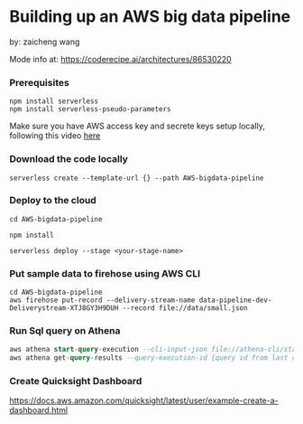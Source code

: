 # Building up an AWS big data pipeline 

by: zaicheng wang

Mode info at: https://coderecipe.ai/architectures/86530220


### Prerequisites
```  
npm install serverless
npm install serverless-pseudo-parameters
```  
Make sure you have AWS access key and secrete keys setup locally, following this video [here](https://www.youtube.com/watch?v=KngM5bfpttA)

### Download the code locally

```  
serverless create --template-url {} --path AWS-bigdata-pipeline
```

### Deploy to the cloud  

```
cd AWS-bigdata-pipeline

npm install

serverless deploy --stage <your-stage-name>
```

### Put sample data to firehose using AWS CLI
```
cd AWS-bigdata-pipeline
aws firehose put-record --delivery-stream-name data-pipeline-dev-Deliverystream-XTJ8GY3H9DUH --record file://data/small.json

```

### Run Sql query on Athena
```sql
aws athena start-query-execution --cli-input-json file://athena-cli/start-query-execution.json
aws athena get-query-results --query-execution-id {query id from last command}
```

### Create Quicksight Dashboard
https://docs.aws.amazon.com/quicksight/latest/user/example-create-a-dashboard.html
